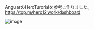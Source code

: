 AngularのHeroTurorialを参考に作りました。
https://top.myhero12.work/dashboard

![image](https://user-images.githubusercontent.com/65682253/116644226-c8e7c180-a9ad-11eb-95cb-ebee759bc2fc.png)



